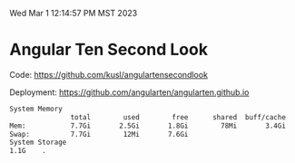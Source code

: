Wed Mar  1 12:14:57 PM MST 2023

# Angular Ten Second Look

Code: https://github.com/kusl/angulartensecondlook

Deployment: https://github.com/angularten/angularten.github.io

```bash
System Memory
               total        used        free      shared  buff/cache   available
Mem:           7.7Gi       2.5Gi       1.8Gi        78Mi       3.4Gi       4.8Gi
Swap:          7.7Gi        12Mi       7.6Gi
System Storage
1.1G	.
```
```bash
